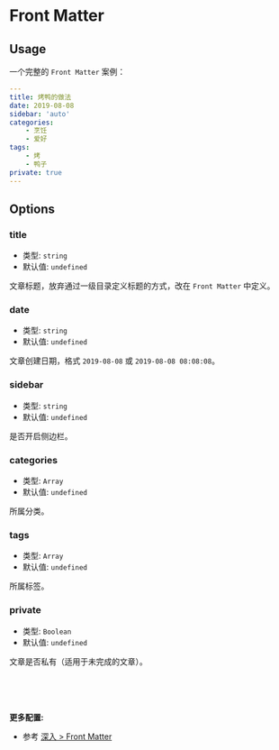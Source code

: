 # Front Matter

## Usage

一个完整的 `Front Matter` 案例：

```yaml
---
title: 烤鸭的做法
date: 2019-08-08
sidebar: 'auto'
categories:
    - 烹饪
    - 爱好
tags:
    - 烤
    - 鸭子
private: true
---
```

## Options

### title

- 类型: `string`
- 默认值: `undefined`

文章标题，放弃通过一级目录定义标题的方式，改在 `Front Matter` 中定义。

### date

- 类型: `string`
- 默认值: `undefined`

文章创建日期，格式 `2019-08-08` 或 `2019-08-08 08:08:08`。

### sidebar

- 类型: `string`
- 默认值: `undefined`

是否开启侧边栏。

### categories

- 类型: `Array`
- 默认值: `undefined`

所属分类。

### tags

- 类型: `Array`
- 默认值: `undefined`

所属标签。

### private

- 类型: `Boolean`
- 默认值: `undefined`

文章是否私有（适用于未完成的文章）。

<br/>
<br/>
<br/>

**更多配置:**

- 参考 [深入 > Front Matter](../deep/frontmatter.md)
